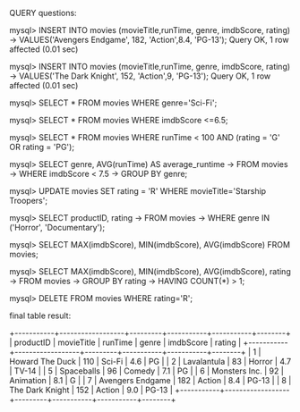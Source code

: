 QUERY questions: 

mysql> INSERT INTO movies (movieTitle,runTime, genre, imdbScore, rating)
    ->   VALUES('Avengers Endgame', 182, 'Action',8.4, 'PG-13');
Query OK, 1 row affected (0.01 sec)

mysql> INSERT INTO movies (movieTitle,runTime, genre, imdbScore, rating)
    ->   VALUES('The Dark Knight', 152, 'Action',9, 'PG-13');
Query OK, 1 row affected (0.01 sec)

mysql> SELECT * FROM movies WHERE genre='Sci-Fi';

mysql> SELECT * FROM movies WHERE imdbScore <=6.5;

mysql> SELECT * FROM movies WHERE runTime < 100 AND (rating = 'G' OR rating = 'PG');

mysql> SELECT genre, AVG(runTime) AS average_runtime
    -> FROM movies
    -> WHERE imdbScore < 7.5
    -> GROUP BY genre;

mysql> UPDATE movies SET rating = 'R' WHERE movieTitle='Starship Troopers';

mysql> SELECT productID, rating
    -> FROM movies
    -> WHERE genre IN ('Horror', 'Documentary');

mysql> SELECT MAX(imdbScore), MIN(imdbScore), AVG(imdbScore) FROM movies;

mysql> SELECT MAX(imdbScore), MIN(imdbScore), AVG(imdbScore), rating
    -> FROM movies
    -> GROUP BY rating
    -> HAVING COUNT(*) > 1;

mysql> DELETE FROM movies WHERE rating='R';

final table result: 

+-----------+------------------+---------+-----------+-----------+--------+
| productID | movieTitle       | runTime | genre     | imdbScore | rating |
+-----------+------------------+---------+-----------+-----------+--------+
|         1 | Howard The Duck  |     110 | Sci-Fi    |       4.6 | PG     |
|         2 | Lavalantula      |      83 | Horror    |       4.7 | TV-14  |
|         5 | Spaceballs       |      96 | Comedy    |       7.1 | PG     |
|         6 | Monsters Inc.    |      92 | Animation |       8.1 | G      |
|         7 | Avengers Endgame |     182 | Action    |       8.4 | PG-13  |
|         8 | The Dark Knight  |     152 | Action    |       9.0 | PG-13  |
+-----------+------------------+---------+-----------+-----------+--------+








